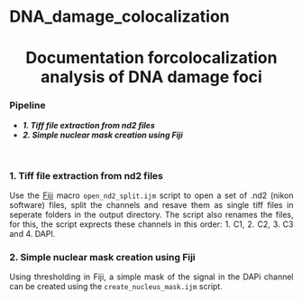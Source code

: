 # DNA_damage_colocalization

<div align="center">
  
# Documentation forcolocalization analysis of DNA damage foci

</div>

### Pipeline

* _**1.	Tiff file extraction from nd2 files**_
* _**2.	Simple nuclear mask creation using Fiji**_

<br />

<div style="text-align: justify">
  
 ### 1.	Tiff file extraction from nd2 files
  
Use the [Fiji](https://fiji.sc/) macro ```open_nd2_split.ijm``` script to open a set of .nd2 (nikon software) files, split the channels and resave them as single tiff files in seperate folders in the output directory. The script also renames the files, for this, the script exprects these channels in this order: 1. C1, 2. C2, 3. C3 and 4. DAPI.
  
  
  
   ### 2.	Simple nuclear mask creation using Fiji
  
  Using thresholding in Fiji, a simple mask of the signal in the DAPi channel can be created using the ```create_nucleus_mask.ijm``` script. 
